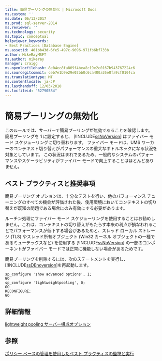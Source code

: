 ```yaml
---
title: 簡易プーリングの無効化 | Microsoft Docs
ms.custom: ''
ms.date: 06/13/2017
ms.prod: sql-server-2014
ms.reviewer: ''
ms.technology: security
ms.topic: conceptual
helpviewer_keywords:
- Best Practices [Database Engine]
ms.assetid: 481bb43d-6fe5-497c-9096-971fb6bf733b
author: MikeRayMSFT
ms.author: mikeray
manager: craigg
ms.openlocfilehash: 8e04ec8fa809f4bea8c19e2e0167b943767224c6
ms.sourcegitcommit: ceb7e1b9e29e02bb0c6ca400a36e0fa9cf010fca
ms.translationtype: MT
ms.contentlocale: ja-JP
ms.lasthandoff: 12/03/2018
ms.locfileid: "52790584"
---
```

# <a name="disable-lightweight-pooling"></a>簡易プーリングの無効化
  このルールでは、サーバーで簡易プーリングが無効であることを確認します。 簡易プーリングを 1 に設定すると、 [!INCLUDE[ssNoVersion](../../includes/ssnoversion-md.md)] はファイバー モード スケジューリングに切り替わります。 ファイバー モードは、UMS ワーカーのコンテキスト切り替えがパフォーマンスの重大なボトルネックになる状況を対象としています。 この状況はまれであるため、一般的なシステムのパフォーマンスやスケーラビリティがファイバー モードで向上することはほとんどありません。  
  
## <a name="best-practices-recommendations"></a>ベスト プラクティスと推奨事項  
 簡易プーリング オプションは、十分なテストを行い、他のパフォーマンス チューニングのすべての機会が評価された後、使用環境においてコンテキストの切り替えが既知の問題である場合にのみ有効にする必要があります。  
  
 ルーチン処理にファイバー モード スケジューリングを使用することはお勧めしません。これは、コンテキストの切り替えがもたらす本来の利点が損なわれることでパフォーマンスが低下する場合があるためと、スレッド ローカル ストレージ (TLS) やスレッド所有オブジェクト (Win32 カーネル オブジェクトの一種であるミューテックスなど) を使用する [!INCLUDE[ssNoVersion](../../includes/ssnoversion-md.md)] の一部のコンポーネントがファイバー モードでは正常に機能しない場合があるためです。  
  
 簡易プーリングを削除するには、次のステートメントを実行し、 [!INCLUDE[ssDEnoversion](../../includes/ssdenoversion-md.md)]を再起動します。  
  
```  
sp_configure 'show advanced options', 1;  
GO  
sp_configure 'lightweightpooling', 0;  
GO  
RECONFIGURE;  
GO  
```  
  
## <a name="for-more-information"></a>詳細情報  
 [lightweight pooling サーバー構成オプション](../../database-engine/configure-windows/lightweight-pooling-server-configuration-option.md)  
  
## <a name="see-also"></a>参照  
 [ポリシー ベースの管理を使用したベスト プラクティスの監視と実行](monitor-and-enforce-best-practices-by-using-policy-based-management.md)  
  
  
